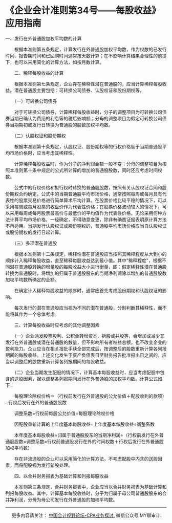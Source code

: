 ﻿《企业会计准则第34号——每股收益》应用指南
======================

一、发行在外普通股加权平均数的计算

　　根据本准则第五条规定，计算发行在外普通股加权平均数，作为权数的已发行时间、报告期时间和已回购时间通常按天数计算；在不影响计算结果合理性的前提下，也可以采用简化的计算方法，如按月数计算。

　　二、稀释每股收益的计算

　　根据本准则第七条规定，企业存在稀释性潜在普通股的，应当计算稀释每股收益。潜在普通股主要包括：可转换公司债券、认股权证和股份期权等。

　　（一）可转换公司债券

　　对于可转换公司债券，计算稀释每股收益时，分子的调整项目为可转换公司债券当期已确认为费用的利息等的税后影响额；分母的调整项目为假定可转换公司债券当期期初或发行日转换为普通股的股数加权平均数。

　　（二）认股权证和股份期权

　　根据本准则第十条规定，认股权证、股份期权等的行权价格低于当期普通股平均市场价格时，应当考虑其稀释性。

　　计算稀释每股收益时，作为分子的净利润金额一般不变；分母的调整项目为按照本准则第十条中规定的公式所计算的增加的普通股股数，同时还应考虑时间权数。

　　公式中的行权价格和拟行权时转换的普通股股数，按照有关认股权证合同和股份期权合约确定。公式中的当期普通股平均市场价格，通常按照每周或每月具有代表性的股票交易价格进行简单算术平均计算。在股票价格比较平稳的情况下，可以采用每周或每月股票的收盘价作为代表性价格；在股票价格波动较大的情况下，可以采用每周或每月股票最高价与最低价的平均值作为代表性价格。无论采用何种方法计算平均市场价格，一经确定，不得随意变更，除非有确凿证据表明原计算方法不再适用。当期发行认股权证或股份期权的，普通股平均市场价格应当自认股权证或股份期权的发行日起计算。

　　（三）多项潜在普通股

　　根据本准则第十二条规定，稀释性潜在普通股应当按照其稀释程度从大到小的顺序计入稀释每股收益，直至稀释每股收益达到最小值。其中"稀释程度"，根据不同潜在普通股转换的增量股的每股收益大小进行衡量，即：假定稀释性潜在普通股转换为普通股时，将增加的归属于普通股股东的当期净利润除以增加的普通股股数加权平均数所确定的金额。

　　在确定计入稀释每股收益的顺序时，通常应首先考虑股份期权和认股权证的影响。

　　每次发行的潜在普通股应当视为不同的潜在普通股，分别判断其稀释性，而不能将其作为一个总体考虑。

　　三、计算每股收益时应考虑的其他调整因素

　　（一）企业派发股票股利、公积金转增资本、拆股或并股等，会增加或减少其发行在外普通股或潜在普通股的数量，但不影响所有者权益总额，也不改变企业的盈利能力。企业应当在相关报批手续全部完成后，按调整后的股数重新计算各列报期间的每股收益。上述变化发生于资产负债表日至财务报告批准报出日之间的，应当以调整后的股数重新计算各列报期间的每股收益。

　　（二）企业当期发生配股的情况下，计算基本每股收益时，应当考虑配股中包含的送股因素，据以调整各列报期间发行在外普通股的加权平均数。计算公式如下：

　　每股理论除权价格＝（行权前发行在外普通股的公允价值＋配股收到的款项）÷行权后发行在外的普通股股数

　　调整系数\=行权前每股公允价值÷每股理论除权价格

　　因配股重新计算的上年度基本每股收益\=上年度基本每股收益÷调整系数

　　本年度基本每股收益\=归属于普通股股东的当期净利润÷（行权前发行在外普通股股数×调整系数×行权前普通股发行在外的时间权数＋行权后发行在外普通股加权平均数）

　　存在非流通股的企业可以采用简化的计算方法，不考虑配股中内含的送股因素，而将配股视为发行新股处理。

　　四、以合并财务报表为基础计算和列报每股收益

　　本准则第三条规定，合并财务报表中，企业应当以合并财务报表为基础计算和列报每股收益。其中，计算基本每股收益时，分子为归属于母公司普通股股东的合并净利润，分母为母公司发行在外普通股的加权平均数。

* * *

     更多内容请关注： [中国会计视野论坛-CPA业务探讨.](https://bbs.esnai.com/thread-5354530-1-3.html) 微信公众号:MY聊审计.